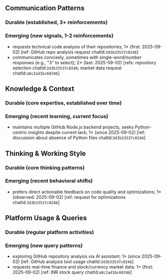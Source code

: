 ## Communication Patterns
### Durable (established, 3+ reinforcements)

### Emerging (new signals, 1-2 reinforcements)
- requests technical code analysis of their repositories; 1× (first: 2025-09-02) [ref: GitHub repo analysis request chatId:`3d3b33537c0246`]
- communicates concisely, sometimes with single-word/number responses (e.g., "3" to select); 2× (last: 2025-09-02) [refs: repository selection chatId:`3d3b33537c0246`; market data request chatId:`a8c2ad1bc68346`]

## Knowledge & Context
### Durable (core expertise, established over time)

### Emerging (recent learning, current focus)
- maintains multiple GitHub Node.js backend projects, seeks Python-centric insights despite current lack; 1× (since 2025-09-02) [ref: discussion about absence of Python files chatId:`3d3b33537c0246`]

## Thinking & Working Style
### Durable (core thinking patterns)

### Emerging (recent behavioral shifts)
- prefers direct actionable feedback on code quality and optimizations; 1× (observed: 2025-09-02) [ref: request for optimizations chatId:`3d3b33537c0246`]

## Platform Usage & Queries
### Durable (regular platform activities)

### Emerging (new query patterns)
- exploring GitHub repository analysis via AI assistant; 1× (since 2025-09-02) [ref: GitHub analysis tool usage chatId:`3d3b33537c0246`]
- requests real-time finance and stock/currency market data; 1× (first: 2025-09-02) [ref: INR stock query chatId:`a8c2ad1bc68346`]